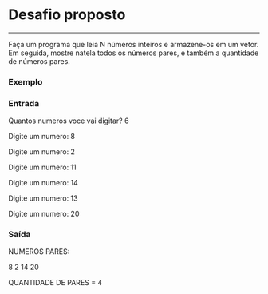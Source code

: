 <h1>Desafio proposto</h1>
<hr>
<p>Faça um programa que leia N números inteiros e armazene-os em um vetor. Em seguida, mostre natela todos os números pares, e também a quantidade de números pares.</p>
<h3>Exemplo</h3>

<h3>Entrada</h3>
<p>Quantos numeros voce vai digitar? 6</p>
<p>Digite um numero: 8</p>
<p>Digite um numero: 2</p>
<p>Digite um numero: 11</p>
<p>Digite um numero: 14</p>
<p>Digite um numero: 13</p>
<p>Digite um numero: 20</p>
<h3> Saída</h3>
<p>NUMEROS PARES:</p>
<p>8 2 14 20</p>
<p>QUANTIDADE DE PARES = 4</p>

